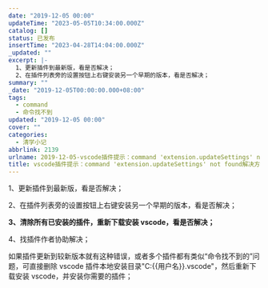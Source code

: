 ```yaml
---
date: "2019-12-05 00:00"
updateTime: "2023-05-05T10:34:00.000Z"
catalog: []
status: 已发布
insertTime: "2023-04-28T14:04:00.000Z"
_updated: ""
excerpt: |-
  1、更新插件到最新版，看是否解决；
  2、在插件列表旁的设置按钮上右键安装另一个早期的版本，看是否解决；
summary: ""
_date: "2019-12-05T00:00:00.000+08:00"
tags:
  - command
  - 命令找不到
updated: "2019-12-05 00:00"
cover: ""
categories:
  - 清学小记
abbrlink: 2139
urlname: 2019-12-05-vscode插件提示：command 'extension.updateSettings' not found解决方法
title: vscode插件提示：command 'extension.updateSettings' not found解决方法
---
```


1、更新插件到最新版，看是否解决；

2、在插件列表旁的设置按钮上右键安装另一个早期的版本，看是否解决；

**3、清除所有已安装的插件，重新下载安装 vscode，看是否解决；**

4、找插件作者协助解决；

如果插件更新到较新版本就有这种错误，或者多个插件都有类似“命令找不到的”问题，可直接删除 vscode 插件本地安装目录"C:{{用户名}}.vscode"，然后重新下载安装 vscode，并安装你需要的插件；
